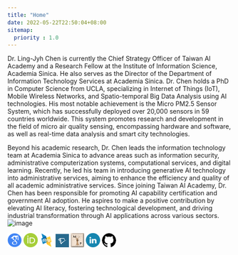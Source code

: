 ```yaml
---
title: "Home"
date: 2022-05-22T22:50:04+08:00
sitemap:
  priority : 1.0
---
```


Dr. Ling-Jyh Chen is currently the Chief Strategy Officer of Taiwan AI Academy and a Research Fellow at the Institute of Information Science, Academia Sinica. He also serves as the Director of the Department of Information Technology Services at Academia Sinica. Dr. Chen holds a PhD in Computer Science from UCLA, specializing in Internet of Things (IoT), Mobile Wireless Networks, and Spatio-temporal Big Data Analysis using AI technologies. His most notable achievement is the Micro PM2.5 Sensor System, which has successfully deployed over 20,000 sensors in 59 countries worldwide. This system promotes research and development in the field of micro air quality sensing, encompassing hardware and software, as well as real-time data analysis and smart city technologies. 

Beyond his academic research, Dr. Chen leads the information technology team at Academia Sinica to advance areas such as information security, administrative computerization systems, computational services, and digital learning. Recently, he led his team in introducing generative AI technology into administrative services, aiming to enhance the efficiency and quality of all academic administrative services. Since joining Taiwan AI Academy, Dr. Chen has been responsible for promoting AI capability certification and government AI adoption. He aspires to make a positive contribution by elevating AI literacy, fostering technological development, and driving industrial transformation through AI applications across various sectors. 
![image](https://github.com/user-attachments/assets/abda9a24-ece3-41f9-bba8-49fbcd7782a8)


<p>

[![](/image/Google_Scholar_logo.png "Google Scholar")](https://scholar.google.com/citations?user=kGAkolIAAAAJ) 
[![](/image/ORCID_iD.png "ORCID")](https://orcid.org/0000-0001-5667-7764) 
[![](/image/DBLP.png "DBLP")](https://dblp.uni-trier.de/pid/34/6553.html) 
[![](/image/semantic_scholar.png "Semantic Scholar")](https://www.semanticscholar.org/author/2028621418) 
[![](/image/mgp.png "Mathematics Genealogy Project")](https://www.genealogy.math.ndsu.nodak.edu/id.php?id=105122) 
[![](/image/Linkedin.png "LinkedIn")](https://www.linkedin.com/in/cclljj/) 
[![](/image/github_logo.png "Github")](https://github.com/cclljj) 
